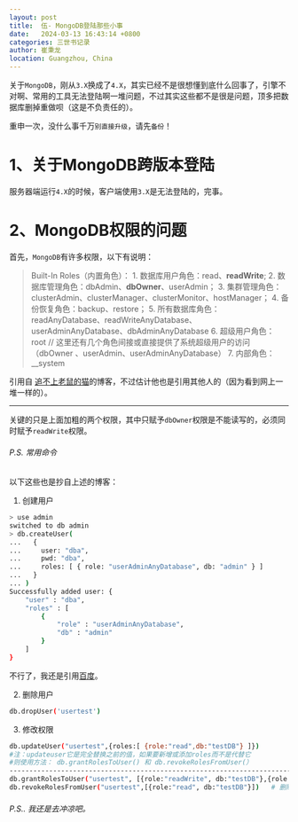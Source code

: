 ```yaml
---
layout: post
title:  伍- MongoDB登陆那些小事
date:   2024-03-13 16:43:14 +0800
categories: 三世书记录
author: 崔秉龙
location: Guangzhou, China
---
```


关于`MongoDB`，刚从`3.X`换成了`4.X`，其实已经不是很想懂到底什么回事了，引擎不对啊、常用的工具无法登陆啊一堆问题，不过其实这些都不是很是问题，顶多把数据库删掉重做呗（这是不负责任的）。

重申一次，没什么事千万`别直接升级`，请先`备份`！

# 1、关于MongoDB跨版本登陆

服务器端运行`4.X`的时候，客户端使用`3.X`是无法登陆的，完事。

# 2、MongoDB权限的问题

首先，`MongoDB`有许多权限，以下有说明：
>Built-In Roles（内置角色）：
    1. 数据库用户角色：read、**readWrite**;
    2. 数据库管理角色：dbAdmin、**dbOwner**、userAdmin；
    3. 集群管理角色：clusterAdmin、clusterManager、clusterMonitor、hostManager；
    4. 备份恢复角色：backup、restore；
    5. 所有数据库角色：readAnyDatabase、readWriteAnyDatabase、userAdminAnyDatabase、dbAdminAnyDatabase
    6. 超级用户角色：root
    // 这里还有几个角色间接或直接提供了系统超级用户的访问（dbOwner 、userAdmin、userAdminAnyDatabase）
    7. 内部角色：__system

引用自 [追不上老鼠的猫](https://me.csdn.net/u011191463)的博客，不过估计他也是引用其他人的（因为看到网上一堆一样的）。

------

关键的只是上面加粗的两个权限，其中只赋予`dbOwner`权限是不能读写的，必须同时赋予`readWrite`权限。

###### P.S. 常用命令

以下这些也是抄自上述的博客：

1. 创建用户
```bash
> use admin
switched to db admin
> db.createUser(
...   {
...     user: "dba",
...     pwd: "dba",
...     roles: [ { role: "userAdminAnyDatabase", db: "admin" } ]
...   }
... )
Successfully added user: {
    "user" : "dba",
    "roles" : [
        {
            "role" : "userAdminAnyDatabase",
            "db" : "admin"
        }
    ]
}
```


不行了，我还是引用[百度](https://jingyan.baidu.com/article/d169e18609d989436611d82e.html)。

2. 删除用户

```bash
db.dropUser('usertest')
```

3. 修改权限

```bash
db.updateUser("usertest",{roles:[ {role:"read",db:"testDB"} ]})
#注：updateuser它是完全替换之前的值，如果要新增或添加roles而不是代替它
#则使用方法： db.grantRolesToUser() 和 db.revokeRolesFromUser(）
------------------------------------------------------------------------------------------
db.grantRolesToUser("usertest", [{role:"readWrite", db:"testDB"},{role:"read", db:"testDB"}])   # 修改权限
db.revokeRolesFromUser("usertest",[{role:"read", db:"testDB"}])   # 删除权限：
```


###### P.S.. 我还是去冲凉吧。